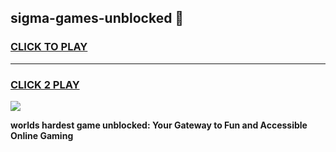 
## sigma-games-unblocked 👋
<h3>
<a href="https://premium.freeplayer.one?title=sigma-games-unblocked&ref=14F">CLICK TO PLAY</a></h3>
<hr>

<h3>
<a href="https://premium.freeplayer.one?title=sigma-games-unblocked&ref=14F">CLICK 2 PLAY</a>
  
</h3>

<a href="https://premium.freeplayer.one?title=sigma-games-unblocked&ref=12F/"><img src="https://clearcache.store/games.png"></a>


**worlds hardest game unblocked: Your Gateway to Fun and Accessible Online Gaming**
